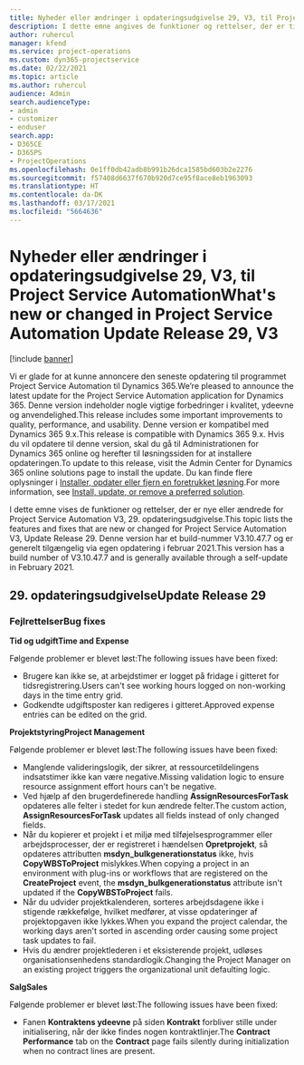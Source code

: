 ```yaml
---
title: Nyheder eller ændringer i opdateringsudgivelse 29, V3, til Project Service Automation
description: I dette emne angives de funktioner og rettelser, der er tilgængelige til Project Service Automation, opdateringsudgivelse 29, V3.
author: ruhercul
manager: kfend
ms.service: project-operations
ms.custom: dyn365-projectservice
ms.date: 02/22/2021
ms.topic: article
ms.author: ruhercul
audience: Admin
search.audienceType:
- admin
- customizer
- enduser
search.app:
- D365CE
- D365PS
- ProjectOperations
ms.openlocfilehash: 0e1ff0db42adb8b991b26dca1585bd603b2e2276
ms.sourcegitcommit: f57408d6637f670b920d7ce95f8ace8eb1963093
ms.translationtype: HT
ms.contentlocale: da-DK
ms.lasthandoff: 03/17/2021
ms.locfileid: "5664636"
---
```

# <a name="whats-new-or-changed-in-project-service-automation-update-release-29-v3"></a><span data-ttu-id="148bc-103">Nyheder eller ændringer i opdateringsudgivelse 29, V3, til Project Service Automation</span><span class="sxs-lookup"><span data-stu-id="148bc-103">What's new or changed in Project Service Automation Update Release 29, V3</span></span>

[!include [banner](../includes/psa-now-project-operations.md)]

<span data-ttu-id="148bc-104">Vi er glade for at kunne annoncere den seneste opdatering til programmet Project Service Automation til Dynamics 365.</span><span class="sxs-lookup"><span data-stu-id="148bc-104">We’re pleased to announce the latest update for the Project Service Automation application for Dynamics 365.</span></span> <span data-ttu-id="148bc-105">Denne version indeholder nogle vigtige forbedringer i kvalitet, ydeevne og anvendelighed.</span><span class="sxs-lookup"><span data-stu-id="148bc-105">This release includes some important improvements to quality, performance, and usability.</span></span> <span data-ttu-id="148bc-106">Denne version er kompatibel med Dynamics 365 9.x.</span><span class="sxs-lookup"><span data-stu-id="148bc-106">This release is compatible with Dynamics 365 9.x.</span></span> <span data-ttu-id="148bc-107">Hvis du vil opdatere til denne version, skal du gå til Administrationen for Dynamics 365 online og herefter til løsningssiden for at installere opdateringen.</span><span class="sxs-lookup"><span data-stu-id="148bc-107">To update to this release, visit the Admin Center for Dynamics 365 online solutions page to install the update.</span></span> <span data-ttu-id="148bc-108">Du kan finde flere oplysninger i [Installer, opdater eller fjern en foretrukket løsning](https://docs.microsoft.com/power-platform/admin/install-remove-preferred-solution).</span><span class="sxs-lookup"><span data-stu-id="148bc-108">For more information, see [Install, update, or remove a preferred solution](https://docs.microsoft.com/power-platform/admin/install-remove-preferred-solution).</span></span>

<span data-ttu-id="148bc-109">I dette emne vises de funktioner og rettelser, der er nye eller ændrede for Project Service Automation V3, 29. opdateringsudgivelse.</span><span class="sxs-lookup"><span data-stu-id="148bc-109">This topic lists the features and fixes that are new or changed for Project Service Automation V3, Update Release 29.</span></span> <span data-ttu-id="148bc-110">Denne version har et build-nummer V3.10.47.7 og er generelt tilgængelig via egen opdatering i februar 2021.</span><span class="sxs-lookup"><span data-stu-id="148bc-110">This version has a build number of V3.10.47.7 and is generally available through a self-update in February 2021.</span></span>

## <a name="update-release-29"></a><span data-ttu-id="148bc-111">29. opdateringsudgivelse</span><span class="sxs-lookup"><span data-stu-id="148bc-111">Update Release 29</span></span>

### <a name="bug-fixes"></a><span data-ttu-id="148bc-112">Fejlrettelser</span><span class="sxs-lookup"><span data-stu-id="148bc-112">Bug fixes</span></span>

<span data-ttu-id="148bc-113">**Tid og udgift**</span><span class="sxs-lookup"><span data-stu-id="148bc-113">**Time and Expense**</span></span>

<span data-ttu-id="148bc-114">Følgende problemer er blevet løst:</span><span class="sxs-lookup"><span data-stu-id="148bc-114">The following issues have been fixed:</span></span>

- <span data-ttu-id="148bc-115">Brugere kan ikke se, at arbejdstimer er logget på fridage i gitteret for tidsregistrering.</span><span class="sxs-lookup"><span data-stu-id="148bc-115">Users can't see working hours logged on non-working days in the time entry grid.</span></span>
- <span data-ttu-id="148bc-116">Godkendte udgiftsposter kan redigeres i gitteret.</span><span class="sxs-lookup"><span data-stu-id="148bc-116">Approved expense entries can be edited on the grid.</span></span>

<span data-ttu-id="148bc-117">**Projektstyring**</span><span class="sxs-lookup"><span data-stu-id="148bc-117">**Project Management**</span></span>

<span data-ttu-id="148bc-118">Følgende problemer er blevet løst:</span><span class="sxs-lookup"><span data-stu-id="148bc-118">The following issues have been fixed:</span></span>

- <span data-ttu-id="148bc-119">Manglende valideringslogik, der sikrer, at ressourcetildelingens indsatstimer ikke kan være negative.</span><span class="sxs-lookup"><span data-stu-id="148bc-119">Missing validation logic to ensure resource assignment effort hours can't be negative.</span></span>
- <span data-ttu-id="148bc-120">Ved hjælp af den brugerdefinerede handling **AssignResourcesForTask** opdateres alle felter i stedet for kun ændrede felter.</span><span class="sxs-lookup"><span data-stu-id="148bc-120">The custom action, **AssignResourcesForTask** updates all fields instead of only changed fields.</span></span>
- <span data-ttu-id="148bc-121">Når du kopierer et projekt i et miljø med tilføjelsesprogrammer eller arbejdsprocesser, der er registreret i hændelsen **Opretprojekt**, så opdateres attributten **msdyn_bulkgenerationstatus** ikke, hvis **CopyWBSToProject** mislykkes.</span><span class="sxs-lookup"><span data-stu-id="148bc-121">When copying a project in an environment with plug-ins or workflows that are registered on the **CreateProject** event, the **msdyn_bulkgenerationstatus** attribute isn't updated if the **CopyWBSToProject** fails.</span></span>
- <span data-ttu-id="148bc-122">Når du udvider projektkalenderen, sorteres arbejdsdagene ikke i stigende rækkefølge, hvilket medfører, at visse opdateringer af projektopgaven ikke lykkes.</span><span class="sxs-lookup"><span data-stu-id="148bc-122">When you expand the project calendar, the working days aren't sorted in ascending order causing some project task updates to fail.</span></span>
- <span data-ttu-id="148bc-123">Hvis du ændrer projektlederen i et eksisterende projekt, udløses organisationsenhedens standardlogik.</span><span class="sxs-lookup"><span data-stu-id="148bc-123">Changing the Project Manager on an existing project triggers the organizational unit defaulting logic.</span></span>

<span data-ttu-id="148bc-124">**Salg**</span><span class="sxs-lookup"><span data-stu-id="148bc-124">**Sales**</span></span>

<span data-ttu-id="148bc-125">Følgende problemer er blevet løst:</span><span class="sxs-lookup"><span data-stu-id="148bc-125">The following issues have been fixed:</span></span>

- <span data-ttu-id="148bc-126">Fanen **Kontraktens ydeevne** på siden **Kontrakt** forbliver stille under initialisering, når der ikke findes nogen kontraktlinjer.</span><span class="sxs-lookup"><span data-stu-id="148bc-126">The **Contract Performance** tab on the **Contract** page fails silently during initialization when no contract lines are present.</span></span>
